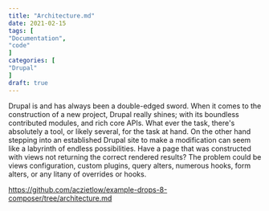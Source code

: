 ```yaml
---
title: "Architecture.md"
date: 2021-02-15
tags: [
"Documentation",
"code"
]
categories: [
"Drupal"
]
draft: true
---
```


Drupal is and has always been a double-edged sword. When it comes to the construction of a new project, Drupal really shines; with its boundless contributed modules, and rich core APIs. What ever the task, there's absolutely a tool, or likely several, for the task at hand. On the other hand stepping into an established Drupal site to make a modification can seem like a labyrinth of endless possibilities. Have a page that was constructed with views not returning the correct rendered results? The problem could be views configuration, custom plugins, query alters, numerous hooks, form alters, or any litany of overrides or hooks. 

https://github.com/aczietlow/example-drops-8-composer/tree/architecture.md